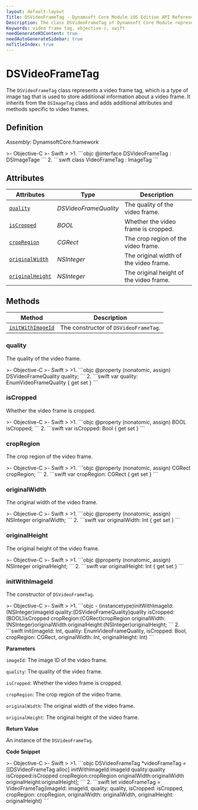 ```yaml
---
layout: default-layout
Title: DSVideoFrameTag - Dynamsoft Core Module iOS Edition API Reference
Description: The class DSVideoFrameTag of Dynamsoft Core Module represents a video frame tag, which is a type of image tag that is used to store additional information about a video frame. It inherits from the DSImageTag class and adds additional attributes and methods specific to video frames.
Keywords: video frame tag, objective-c, swift
needGenerateH3Content: true
needAutoGenerateSidebar: true
noTitleIndex: true
---
```


# DSVideoFrameTag

The `DSVideoFrameTag` class represents a video frame tag, which is a type of image tag that is used to store additional information about a video frame. It inherits from the `DSImageTag` class and adds additional attributes and methods specific to video frames.

## Definition

*Assembly:* DynamsoftCore.framework

<div class="sample-code-prefix"></div>
>- Objective-C
>- Swift
>
>1. 
```objc
@interface DSVideoFrameTag : DSImageTage
```
2. 
```swift
class VideoFrameTag : ImageTag
```

## Attributes

| Attributes | Type | Description |
| ---------- | ---- | ----------- |
| [`quality`](#quality) | *DSVideoFrameQuality* | The quality of the video frame. |
| [`isCropped`](#iscropped) | *BOOL* | Whether the video frame is cropped. |
| [`cropRegion`](#cropregion) | *CGRect* | The crop region of the video frame. |
| [`originalWidth`](#originalwidth) | *NSInteger* | The original width of the video frame. |
| [`originalHeight`](#originalheight) | *NSInteger* | The original height of the video frame. |

## Methods

| Method | Description |
|------- |-------------|
| [`initWithImageId`](#initwithimageid) | The constructor of `DSVideoFrameTag`. |

### quality

The quality of the video frame.

<div class="sample-code-prefix"></div>
>- Objective-C
>- Swift
>
>1. 
```objc
@property (nonatomic, assign) DSVideoFrameQuality quality;
```
2. 
```swift
var quality: EnumVideoFrameQuality { get set }
```

### isCropped

Whether the video frame is cropped.

<div class="sample-code-prefix"></div>
>- Objective-C
>- Swift
>
>1. 
```objc
@property (nonatomic, assign) BOOL isCropped;
```
2. 
```swift
var isCropped: Bool { get set }
```

### cropRegion

The crop region of the video frame.

<div class="sample-code-prefix"></div>
>- Objective-C
>- Swift
>
>1. 
```objc
@property (nonatomic, assign) CGRect cropRegion;
```
2. 
```swift
var cropRegion: CGRect { get set }
```

### originalWidth

The original width of the video frame.

<div class="sample-code-prefix"></div>
>- Objective-C
>- Swift
>
>1. 
```objc
@property (nonatomic, assign) NSInteger originalWidth;
```
2. 
```swift
var originalWidth: Int { get set }
```

### originalHeight

The original height of the video frame.

<div class="sample-code-prefix"></div>
>- Objective-C
>- Swift
>
>1. 
```objc
@property (nonatomic, assign) NSInteger originalHeight;
```
2. 
```swift
var originalHeight: Int { get set }
```

### initWithImageId

The constructor of `DSVideoFrameTag`.

<div class="sample-code-prefix"></div>
>- Objective-C
>- Swift
>
>1. 
```objc
- (instancetype)initWithImageId:(NSInteger)imageId
                        quality:(DSVideoFrameQuality)quality
                      isCropped:(BOOL)isCropped
                     cropRegion:(CGRect)cropRegion
                  originalWidth:(NSInteger)originalWidth
                 originalHeight:(NSInteger)originalHeight;
```
2. 
```swift
init(imageId: Int, quality: EnumVideoFrameQuality, isCropped: Bool, cropRegion: CGRect, originalWidth: Int, originalHeight: Int)
```

**Parameters**

`imageId`: The image ID of the video frame.

`quality`: The quality of the video frame.

`isCropped`: Whether the video frame is cropped.

`cropRegion`: The crop region of the video frame.

`originalWidth`: The original width of the video frame.

`originalHeight`: The original height of the video frame.

**Return Value**

An instance of the `DSVideoFrameTag`.

**Code Snippet**

<div class="sample-code-prefix"></div>
>- Objective-C
>- Swift
>
>1. 
```objc
DSVideoFrameTag *videoFrameTag = [[DSVideoFrameTag alloc] initWithImageId:imageId
                                                                 quality:quality
                                                               isCropped:isCropped
                                                              cropRegion:cropRegion
                                                           originalWidth:originalWidth
                                                          originalHeight:originalHeight];
```
2. 
```swift
let videoFrameTag = VideoFrameTag(imageId: imageId, quality: quality, isCropped: isCropped, cropRegion: cropRegion, originalWidth: originalWidth, originalHeight: originalHeight)
```
